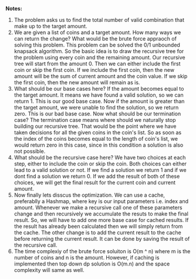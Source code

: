 **Notes:**

1. The problem asks us to find the total number of valid combination that make up to the target amount.
2. We are given a list of coins and a target amount. How many ways we can return the change? What would be the brute force appraoch of solving this problem. This problem can be solved the 0/1 unbounded knapsack algorithm. So the basic idea is to draw the recursive tree for the problem using every coin and the remaining amount. Our recursive tree will start from the amount 0. Then we can either include the first coin or skip the first coin. If we include the first coin, then the new amount will be the sum of current amount and the coin value. If we skip the first coin, then the new amount will remain as is.
3. What should be our base cases here? If the amount becomes equal to the target amount. It means we have found a valid solution, so we can return 1. This is our good base case. Now if the amount is greater than the target amount, we were unable to find the solution, so we return zero. This is our bad base case. Now what should be our termination case? The termination case means where should we naturally stop building our recursive tree. That would be the point where we have taken decisions for all the given coins in the coin's list. So as soon as the index of the coins becomes equal to the length of coin's list, we would return zero in this case, since in this condition a solution is also not possible.
4. What should be the recursive case here? We have two choices at each step, either to include the coin or skip the coin. Both choices can either lead to a valid solution or not. If we find a solution we return 1 and if we dont find a solution we return 0. If we add the result of both of these choices, we will get the final result for the current coin and current amount.
5. Now finally lets disscus the optimization. We can use a cache, preferablly a Hashmap, where key is our input parameters i.e. index and amount. Whenever we make a recursive call one of these parameters change and then recursively we accumulate the resuts to make the final result. So, we will have to add one more base case for cached results. If the result has already been calculated then we will simply return from the cache. The other change is to add the current result to the cache before returning the current result. It can be done by saving the result of the recursive call.
6. The time complexiy of the brute force soluiton is O(m ^ n) where m is the number of coins and n is the amount. However, if caching is implemented then top down dp solution is O(m.n) and the space complexity will same as well.
